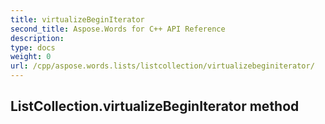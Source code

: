 ```yaml
---
title: virtualizeBeginIterator
second_title: Aspose.Words for C++ API Reference
description: 
type: docs
weight: 0
url: /cpp/aspose.words.lists/listcollection/virtualizebeginiterator/
---
```

## ListCollection.virtualizeBeginIterator method




